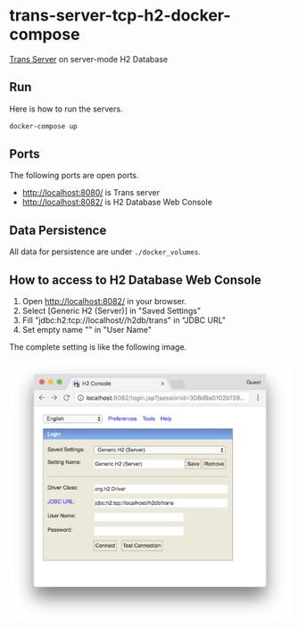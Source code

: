 # trans-server-tcp-h2-docker-compose
[Trans Server](https://github.com/nwtgck/trans-server-akka) on server-mode H2 Database

## Run

Here is how to run the servers.

```bash
docker-compose up
```

## Ports

The following ports are open ports.

* <http://localhost:8080/> is Trans server
* <http://localhost:8082/> is H2 Database Web Console

## Data Persistence
All data for persistence are under `./docker_volumes`.

## How to access to H2 Database Web Console

1. Open <http://localhost:8082/> in your browser.
1. Select [Generic H2 (Server)] in "Saved Settings"
1. Fill "jdbc:h2:tcp://localhost//h2db/trans" in "JDBC URL"
1. Set empty name "" in "User Name"

The complete setting is like the following image.

![demo1](demo_images/demo1.png)
